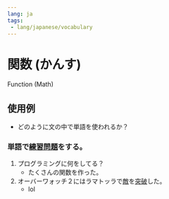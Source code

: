 ```yaml
---
lang: ja
tags:
 - lang/japanese/vocabulary
---
```

# 関数 (かんす)
Function (Math)
## 使用例
- どのように文の中で単語を使われるか？

### 単語で[練習問題](練習問題.md)をする。
1. プログラミングに何をしてる？
	- たくさんの関数を作った。
2. オーバーワォッチ２にはラマトッラで[敵](敵.md)を[突破](突破.md)した。
	- lol